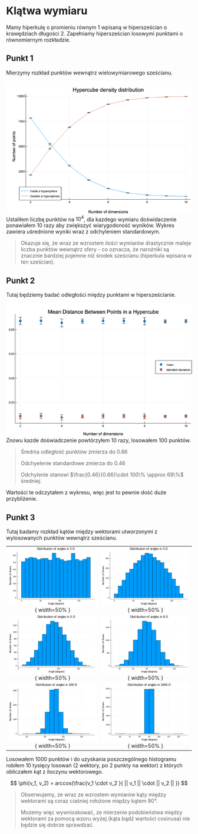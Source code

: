 # Klątwa wymiaru

Mamy hiperkulę o promieniu równym 1 wpisaną w hipersześcian o krawędziach długości 2. Zapełniamy hipersześcian losowymi punktami o równomiernym rozkładzie.


## Punkt 1
Mierzymy rozkład punktów wewnątrz wielowymiarowego sześcianu.

![img](./plots/hypercube_density.png)
Ustaliłem liczbę punktów na $10^4$, dla kazdego wymiaru doświdaczenie ponawiałem 10 razy aby zwiększyć wiarygodoność wyników.
Wykres zawiera uśrednione wyniki wraz z odchyleniem standardowym.

> Okazuje się, że wraz ze wzrostem ilości wymiarów drastycznie
maleje liczba punktów wewnątrz sfery -  co oznacza, że narożniki są znacznie bardziej pojemne 
niż środek sześcianu (hiperkula wpisana w ten sześcian).

## Punkt 2
Tutaj będziemy badać odległości między punktami w hipersześcianie.

![img](./plots/hypercube_distances.png)
Znowu kazde doświadczenie powtórzyłem 10 razy, losowałem 100 punktów.

> Średnia odległość punktów zmierza do $0.66$
>
> Odchyelenie standardowe zmierza do $0.46$
>
> Odchylenie stanowi  $\frac{0.46}{0.66}\cdot 100\% \approx 69\%$ średniej.

Wartości te odczytałem z wykresu, więc jest to pewnie dość duże przybliżenie.

## Punkt 3

Tutaj badamy rozkład kątów między wektorami utworzonymi z wylosowanych punktów wewnątrz sześcianu.

| |  |
|:-------------------------:|:-------------------------:|
![](./plots/hypercube_angles_2D.png){ width=50% }|  ![](./plots/hypercube_angles_3D.png){ width=50% }
![](./plots/hypercube_angles_5D.png){ width=50% }|  ![](./plots/hypercube_angles_8D.png){ width=50% }
![](./plots/hypercube_angles_100D.png){ width=50% }|  ![](./plots/hypercube_angles_1000D.png){ width=50% }

Losowałem 1000 punktów i do uzyskania poszczególnego histogramu 
robiłem 10 tysięcy losowań (2 wektory, po 2 punkty na wektor) z których obliczałem kąt z iloczynu wektorowego.

$$
    \phi(v_1, v_2) = arccos(\frac{v_1 \cdot v_2 }{ || v_1 || \cdot || v_2 || })
$$

> Obserwujemy, ze wraz ze wzrostem wymiarów kąty między wektorami są coraz ciaśniej rołożone między kątem $90°$. 
>
> Mozemy więc wywnioskować, ze mierzenie podobieństwa między wektorami za pomocą wzoru wyżej (kąta bądź wartości cosinusa) 
> nie będzie się dobrze sprawdzać. 